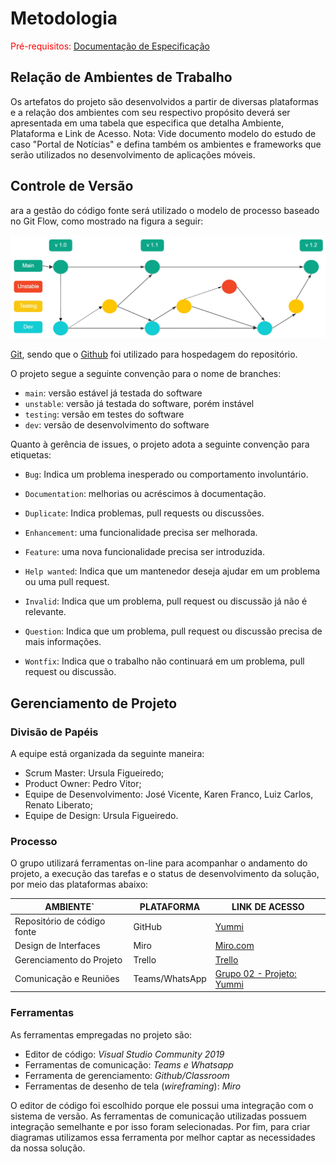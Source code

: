 
# Metodologia

<span style="color:red">Pré-requisitos: <a href="2-Especificação do Projeto.md"> Documentação de Especificação</a></span>

## Relação de Ambientes de Trabalho

Os artefatos do projeto são desenvolvidos a partir de diversas plataformas e a relação dos ambientes com seu respectivo propósito deverá ser apresentada em uma tabela que especifica que detalha Ambiente, Plataforma e Link de Acesso. 
Nota: Vide documento modelo do estudo de caso "Portal de Notícias" e defina também os ambientes e frameworks que serão utilizados no desenvolvimento de aplicações móveis.

## Controle de Versão

ara a gestão do código fonte será utilizado o modelo de processo baseado no Git Flow, como mostrado na figura a seguir:

<img src="/docs/img/Flux.jpg" width="700">

[Git](https://git-scm.com/), sendo que o [Github](https://github.com)
foi utilizado para hospedagem do repositório.

O projeto segue a seguinte convenção para o nome de branches:

- `main`: versão estável já testada do software
- `unstable`: versão já testada do software, porém instável
- `testing`: versão em testes do software
- `dev`: versão de desenvolvimento do software

Quanto à gerência de issues, o projeto adota a seguinte convenção para
etiquetas:

- `Bug`: Indica um problema inesperado ou comportamento involuntário. 

- `Documentation`: melhorias ou acréscimos à documentação. 

- `Duplicate`: Indica problemas, pull requests ou discussões. 

- `Enhancement`: uma funcionalidade precisa ser melhorada. 

- `Feature`: uma nova funcionalidade precisa ser introduzida. 

- `Help wanted`: Indica que um mantenedor deseja ajudar em um problema ou uma pull request. 

- `Invalid`: Indica que um problema, pull request ou discussão já não é relevante. 

- `Question`: Indica que um problema, pull request ou discussão precisa de mais informações. 

- `Wontfix`: Indica que o trabalho não continuará em um problema, pull request ou discussão. 


## Gerenciamento de Projeto

### Divisão de Papéis

 A equipe está organizada da seguinte maneira:

- Scrum Master: Ursula Figueiredo;
- Product Owner: Pedro Vitor;
- Equipe de Desenvolvimento: José Vicente, Karen Franco, Luiz Carlos, Renato Liberato;
- Equipe de Design: Ursula Figueiredo.


### Processo

O grupo utilizará ferramentas on-line para acompanhar o andamento do projeto, a execução das tarefas e o status de desenvolvimento da solução, por meio das plataformas abaixo: 

|         AMBIENTE`          |        PLATAFORMA         |                  LINK DE ACESSO                               |
|----------------------------|---------------------------|---------------------------------------------------------------|
|Repositório de código fonte |         GitHub            |[Yummi](https://github.com/ICEI-PUC-Minas-PMV-ADS/pmv-ads-2023-2-e4-proj-infra-t6-yummi)|
|Design de Interfaces        |         Miro              |[Miro.com](https://miro.com/app/board/uXjVMhdvtv4=/?share_link_id=865423816675) |
|Gerenciamento do Projeto    |         Trello            |[Trello](https://trello.com/invite/b/RMEz7h6s/ATTI7c53e065d5669332dab7314bfa052138A772BFAB/projeto-desenvolvimento-de-uma-aplicacao-distribuida)|
|Comunicação e Reuniões      |      Teams/WhatsApp       |[Grupo 02 - Projeto: Yummi](https://teams.microsoft.com/l/meetup-join/19:91f0c36d68a84bec972cfbdb4ebfee49@thread.tacv2/1693441292627?context=%7B%22Tid%22:%2214cbd5a7-ec94-46ba-b314-cc0fc972a161%22,%22Oid%22:%22b440f487-0c62-401a-95bc-5d22f3a32d27%22%7D) |


### Ferramentas

As ferramentas empregadas no projeto são:

- Editor de código: *Visual Studio Community 2019*
- Ferramentas de comunicação: *Teams e Whatsapp*
- Ferramenta de gerenciamento: *Github/Classroom*
- Ferramentas de desenho de tela (*wireframing*): *Miro*

O editor de código foi escolhido porque ele possui uma integração com o
sistema de versão. As ferramentas de comunicação utilizadas possuem
integração semelhante e por isso foram selecionadas. Por fim, para criar
diagramas utilizamos essa ferramenta por melhor captar as
necessidades da nossa solução.


